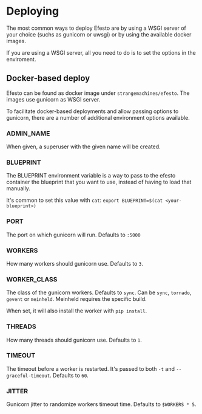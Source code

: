 # Deploying

The most common ways to deploy Efesto are by using a WSGI server of your choice
(suchs as gunicorn or uwsgi) or by using the available docker images.

If you are using a WSGI server, all you need to do is to set the options in the
enviroment.

## Docker-based deploy

Efesto can be found as docker image under `strangemachines/efesto`. The images
use gunicorn as WSGI server.

To facilitate docker-based deployments and allow passing options to gunicorn,
there are a number of additional environment options available.


### ADMIN_NAME

When given, a superuser with the given name will be created.

### BLUEPRINT

The BLUEPRINT environment variable is a way to pass to the efesto container
the blueprint that you want to use, instead of having to load that manually.

It's common to set this value with
`cat`: `export BLUEPRINT=$(cat <your-blueprint>)`

### PORT

The port on which gunicorn will run. Defaults to `:5000`

### WORKERS

How many workers should gunicorn use. Defaults to `3`.

### WORKER_CLASS

The class of the gunicorn workers. Defaults to `sync`. Can be `sync`, 
`tornado`, `gevent` or `meinheld`. Meinheld requires the specific build.

When set, it will also install the worker with `pip install`.

### THREADS

How many threads should gunicorn use. Defaults to `1`.

### TIMEOUT

The timeout before a worker is restarted. It's passed to both `-t` and
`--graceful-timeout`. Defaults to `60`.

### JITTER

Gunicorn jitter to randomize workers timeout time. Defaults to `$WORKERS * 5`.
